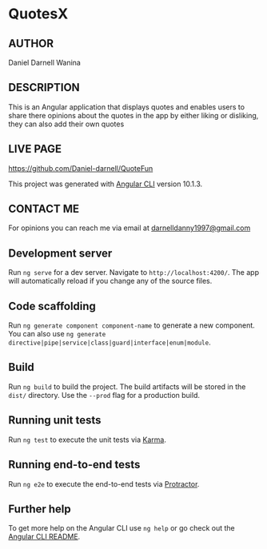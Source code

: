 # QuotesX

## AUTHOR
Daniel Darnell Wanina

## DESCRIPTION
This is an Angular application that displays quotes and enables users to share there opinions about the quotes in the app by either liking or disliking, they can also add their own quotes

## LIVE PAGE
https://github.com/Daniel-darnell/QuoteFun

This project was generated with [Angular CLI](https://github.com/angular/angular-cli) version 10.1.3.

## CONTACT ME
For opinions you can reach me via email at darnelldanny1997@gmail.com

## Development server

Run `ng serve` for a dev server. Navigate to `http://localhost:4200/`. The app will automatically reload if you change any of the source files.

## Code scaffolding

Run `ng generate component component-name` to generate a new component. You can also use `ng generate directive|pipe|service|class|guard|interface|enum|module`.

## Build

Run `ng build` to build the project. The build artifacts will be stored in the `dist/` directory. Use the `--prod` flag for a production build.

## Running unit tests

Run `ng test` to execute the unit tests via [Karma](https://karma-runner.github.io).

## Running end-to-end tests

Run `ng e2e` to execute the end-to-end tests via [Protractor](http://www.protractortest.org/).

## Further help

To get more help on the Angular CLI use `ng help` or go check out the [Angular CLI README](https://github.com/angular/angular-cli/blob/master/README.md).
